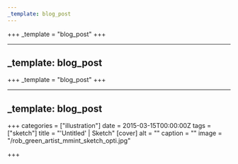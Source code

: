 ```yaml
---
_template: blog_post
---
```












+++
_template = "blog_post"
+++

---
_template: blog_post
---



+++
_template = "blog_post"
+++

---
_template: blog_post
---

+++
categories = ["illustration"]
date = 2015-03-15T00:00:00Z
tags = ["sketch"]
title = "'Untitled' | Sketch"
[cover]
alt = ""
caption = ""
image = "/rob_green_artist_mmint_sketch_opti.jpg"

+++

